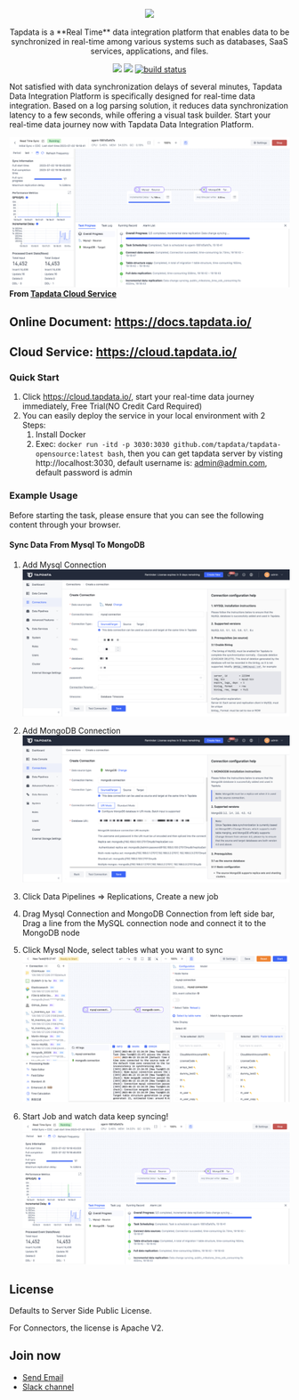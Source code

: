 <p align="center">
    <img src="https://github.com/tapdata/tapdata-private/raw/master/assets/logo-orange-grey-bar.png" width="300px"/>
</p>
<p align="center">
    Tapdata is a **Real Time** data integration platform that enables data to be synchronized in real-time among various systems such as databases, SaaS services, applications, and files.
</p>

<p align="center">
    <a href="https://github.com/tapdata/tapdata/graphs/contributors" alt="Contributors">
    <img src="https://img.shields.io/github/contributors/tapdata/tapdata" /></a>
    <a href="https://github.com/tapdata/tapdata/pulse" alt="Activity">
    <img src="https://img.shields.io/github/commit-activity/m/tapdata/tapdata" /></a>
    <a href="https://tapdata.github.io/tapdata">
    <img src="https://github.com/tapdata/tapdata/actions/workflows/build.yml/badge.svg" alt="build status"></a>
</p>

Not satisfied with data synchronization delays of several minutes, Tapdata Data Integration Platform is specifically designed for real-time data integration. Based on a log parsing solution, it reduces data synchronization latency to a few seconds, while offering a visual task builder. Start your real-time data journey now with Tapdata Data Integration Platform.

![](./assets/mysql-mongodb-monitor.png)
**From <a href="https://cloud.tapdata.io/">Tapdata Cloud Service</a>**

## Online Document: https://docs.tapdata.io/
## Cloud Service: https://cloud.tapdata.io/
 
### Quick Start
1. Click https://cloud.tapdata.io/, start your real-time data journey immediately, Free Trial(NO Credit Card Required)
2. You can easily deploy the service in your local environment with 2 Steps:
    1. Install Docker
    2. Exec: `docker run -itd -p 3030:3030 github.com/tapdata/tapdata-opensource:latest bash`, then you can get tapdata server by visting http://localhost:3030,
    default username is: admin@admin.com, default password is admin

### Example Usage
Before starting the task, please ensure that you can see the following content through your browser.

#### Sync Data From Mysql To MongoDB
1. Add Mysql Connection
![](./assets/mysql-conn.png)

2. Add MongoDB Connection
![](./assets/mongodb-conn.png)

3. Click Data Pipelines => Replications, Create a new job

4. Drag Mysql Connection and MongoDB Connection from left side bar, Drag a line from the MySQL connection node and connect it to the MongoDB node
5. Click Mysql Node, select tables what you want to sync
![](./assets/mysql-mongodb-config.png)

6. Start Job and watch data keep syncing!
![](./assets/mysql-mongodb-monitor.png)


## License
Defaults to Server Side Public License.

For Connectors, the license is Apache V2.

## Join now
- [Send Email](mailto:team@tapdata.io)
- [Slack channel](https://join.slack.com/t/tapdatacommunity/shared_invite/zt-1biraoxpf-NRTsap0YLlAp99PHIVC9eA)
